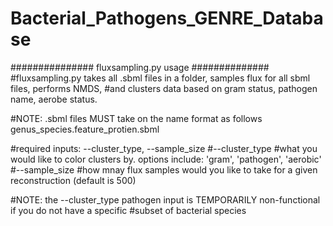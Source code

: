 # Bacterial_Pathogens_GENRE_Database

############### fluxsampling.py usage ##############
#fluxsampling.py takes all .sbml files in a folder, samples flux for all sbml files, performs NMDS,
#and clusters data based on gram status, pathogen name, aerobe status.

#NOTE: .sbml files MUST take on the name format as follows
genus_species.feature_protien.sbml

#required inputs: --cluster_type, --sample_size
#--cluster_type
#what you would like to color clusters by. options include: 'gram', 'pathogen', 'aerobic'
#--sample_size
#how mnay flux samples would you like to take for a given reconstruction (default is 500)

#NOTE: the --cluster_type pathogen input is TEMPORARILY non-functional if you do not have a specific 
#subset of bacterial species
